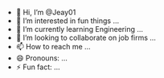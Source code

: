 - 👋 Hi, I’m @Jeay01
- 👀 I’m interested in fun things ...
- 🌱 I’m currently learning Engineering ...
- 💞️ I’m looking to collaborate on job firms ...
- 📫 How to reach me ...
- 😄 Pronouns: ...
- ⚡ Fun fact: ...

<!---
Jeay01/Jeay01 is a ✨ special ✨ repository because its `README.md` (this file) appears on your GitHub profile.
You can click the Preview link to take a look at your changes.
--->

